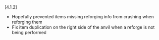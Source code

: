 [4.1.2]
- Hopefully prevented items missing reforging info from crashing when reforging them
- Fix item duplication on the right side of the anvil when a reforge is not being performed